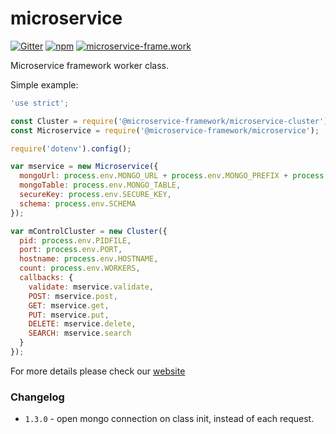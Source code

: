 # microservice

[![Gitter](https://img.shields.io/gitter/room/microservice-framework/chat.svg?style=flat-square)](https://gitter.im/microservice-framework/chat)
[![npm](https://img.shields.io/npm/dt/@microservice-framework/microservice.svg?style=flat-square)](https://www.npmjs.com/~microservice-framework)
[![microservice-frame.work](https://img.shields.io/badge/online%20docs-200-green.svg?style=flat-square)](http://microservice-frame.work)

Microservice framework worker class.

Simple example:

```js
'use strict';

const Cluster = require('@microservice-framework/microservice-cluster');
const Microservice = require('@microservice-framework/microservice');

require('dotenv').config();

var mservice = new Microservice({
  mongoUrl: process.env.MONGO_URL + process.env.MONGO_PREFIX + process.env.MONGO_OPTIONS,
  mongoTable: process.env.MONGO_TABLE,
  secureKey: process.env.SECURE_KEY,
  schema: process.env.SCHEMA
});

var mControlCluster = new Cluster({
  pid: process.env.PIDFILE,
  port: process.env.PORT,
  hostname: process.env.HOSTNAME,
  count: process.env.WORKERS,
  callbacks: {
    validate: mservice.validate,
    POST: mservice.post,
    GET: mservice.get,
    PUT: mservice.put,
    DELETE: mservice.delete,
    SEARCH: mservice.search
  }
});

```

For more details please check our [website](http://microservice-frame.work)

### Changelog

- `1.3.0` - open mongo connection on class init, instead of each request.
